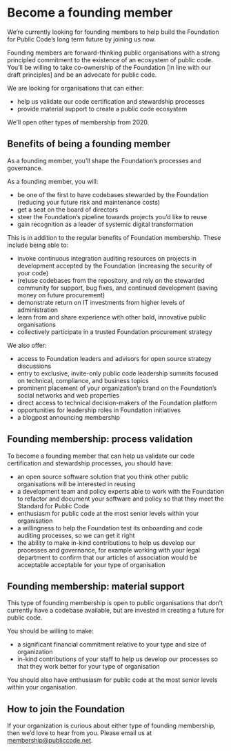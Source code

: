 # Become a founding member

We’re currently looking for founding members to help build the Foundation for Public Code’s long term future by joining us now.

Founding members are forward-thinking public organisations with a strong principled commitment to the existence of an ecosystem of public code. You’ll be willing to take co-ownership of the Foundation [in line with our draft principles] and be an advocate for public code.

We are looking for organisations that can either:

* help us validate our code certification and stewardship processes
* provide material support to create a public code ecosystem

We’ll open other types of membership from 2020.

## Benefits of being a founding member

As a founding member, you’ll shape the Foundation’s processes and governance.

As a founding member, you will:

* be one of the first to have codebases stewarded by the Foundation (reducing your future risk and maintenance costs)
* get a seat on the board of directors
* steer the Foundation’s pipeline towards projects you’d like to reuse
* gain recognition as a leader of systemic digital transformation

This is in addition to the regular benefits of Foundation membership. These include being able to:

* invoke continuous integration auditing resources on projects in development accepted by the Foundation (increasing the security of your code)
* (re)use codebases from the repository, and rely on the stewarded community for support, bug fixes, and continued development (saving money on future procurement)
* demonstrate return on IT investments from higher levels of administration
* learn from and share experience with other bold, innovative public organisations
* collectively participate in a trusted Foundation procurement strategy

We also offer:

* access to Foundation leaders and advisors for open source strategy discussions
* entry to exclusive, invite-only public code leadership summits focused on technical, compliance, and business topics
* prominent placement of your organization’s brand on the Foundation’s social networks and web properties
* direct access to technical decision-makers of the Foundation platform
* opportunities for leadership roles in Foundation initiatives
* a blogpost announcing membership

## Founding membership: process validation

To become a founding member that can help us validate our code certification and stewardship processes, you should have:

* an open source software solution that you think other public organisations will be interested in reusing
* a development team and policy experts able to work with the Foundation to refactor and document your software and policy so that they meet the Standard for Public Code
* enthusiasm for public code at the most senior levels within your organisation
* a willingness to help the Foundation test its onboarding and code auditing processes, so we can get it right
* the ability to make in-kind contributions to help us develop our processes and governance, for example working with your legal department to confirm that our articles of association would be acceptable acceptable for your type of organisation

## Founding membership: material support

This type of founding membership is open to public organisations that don’t currently have a codebase available, but are invested in creating a future for public code.

You should be willing to make:

* a significant financial commitment relative to your type and size of organization
* in-kind contributions of your staff to help us develop our processes so that they work better for your type of organisation

You should also have enthusiasm for public code at the most senior levels within your organisation.

## How to join the Foundation

If your organization is curious about either type of founding membership, then we’d love to hear from you. Please email us at <membership@publiccode.net>.
